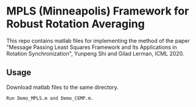 # MPLS (Minneapolis) Framework for Robust Rotation Averaging

This repo contains matlab files for implementing the method of the paper
"Message Passing Least Squares Framework and Its Applications in Rotation Synchronization", Yunpeng Shi and Gilad Lerman, ICML 2020.

## Usage
Download matlab files to the same directory. 
```
Run Demo_MPLS.m and Demo_CEMP.m.
```
